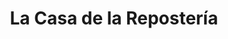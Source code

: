 ---
title: "La Casa de la Repostería"
url: /quilicura/la-casa-de-la-reposteria/
shop: Haushaltsartikel
---